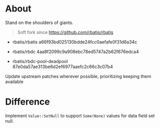 

# About

Stand on the shoulders of giants.



> Soft fork since https://github.com/rbatis/rbatis


- rbatis/rbatis a66f93bd025130bdde24fcc0aefafe0f31d6a34c

- rbatis/rbdc 4aa8f2099c9a908ebc78ed5747a2b62f676edca4

- rbatis/rbdc-pool-deadpool 87e0da57ae313be6d2ef6977aaefc2c66c3c07b4


Update upstream patches wherever possible, prioritizing keeping them available


# Difference

Implement `Value::SetNull` to support `Some(None)` values for data field set null.

